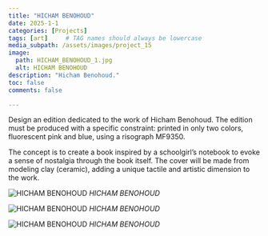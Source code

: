 ```yaml
---
title: "HICHAM BENOHOUD"
date: 2025-1-1
categories: [Projects]
tags: [art]     # TAG names should always be lowercase
media_subpath: /assets/images/project_15
image:
  path: HICHAM_BENOHOUD_1.jpg
  alt: HICHAM BENOHOUD
description: "Hicham Benohoud."
toc: false
comments: false

---
```


Design an edition dedicated to the work of Hicham Benohoud. The edition must be produced with a specific constraint: printed in only two colors, fluorescent pink and blue, using a risograph MF9350.

The concept is to create a book inspired by a schoolgirl’s notebook to evoke a sense of nostalgia through the book itself. The cover will be made from modeling clay (ceramic), adding a unique tactile and artistic dimension to the work. 
 
 
 ![HICHAM BENOHOUD]( HICHAM_BENOHOUD_3.jpg)
_HICHAM BENOHOUD_

![HICHAM BENOHOUD]( HICHAM_BENOHOUD_2.jpg)
_HICHAM BENOHOUD_


![HICHAM BENOHOUD]( HICHAM_BENOHOUD_1.jpg)
_HICHAM BENOHOUD_


 
